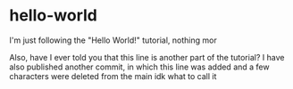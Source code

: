 # hello-world


I'm just following the "Hello World!" tutorial, nothing mor

Also, have I ever told you that this line is another part of the tutorial?
I have also published another commit, in which this line was added and a few characters were deleted from the main idk what to call it
